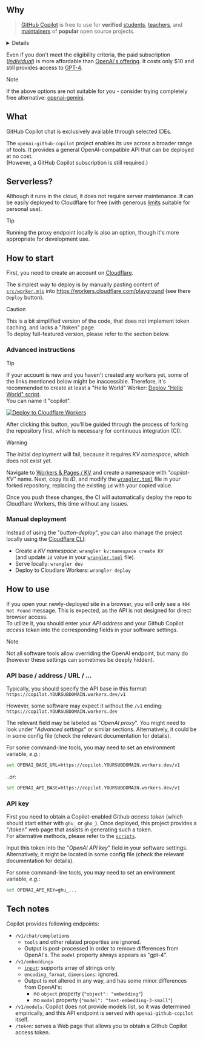 ## Why

> [GitHub Copilot](https://docs.github.com/en/copilot/quickstart) is free to use for
> <strong>verified</strong> [students], [teachers], and [maintainers] of <strong>popular</strong> open source projects.
<details>

- Students and teachers: visit [Benefits for everyone at school](https://education.github.com/benefits)
- Maintainers: check https://github.com/github-copilot/free_signup  
  If you are not eligible, it indicates that your project needs more stars.
</details>

Even if you don't meet the eligibility criteria, the paid subscription
([_Individual_](https://docs.github.com/en/copilot/copilot-individual/about-github-copilot-individual))
is more affordable than [OpenAI's offering](https://chat.openai.com/#pricing).
It costs only $10 and still provides access to [GPT-4](https://openai.com/gpt-4).

> [!NOTE]
> If the above options are not suitable for you - consider trying completely
> free alternative: [openai-gemini](https://github.com/PublicAffairs/openai-gemini).

[students]: https://github.com/pricing#i-am-a-student-can-i-get-access-to-github-copilot-for-free
[teachers]: https://github.com/pricing#i-am-a-teacher-can-i-get-access-to-github-copilot-for-free
[maintainers]: https://github.com/pricing#i-work-on-open-source-projects-can-i-get-access-to-github-copilot-for-free

## What

GitHub Copilot chat is exclusively available through selected IDEs.

The `openai-github-copilot` project enables its use across a broader range of tools.
It provides a general OpenAI-compatible API that can be deployed at no cost.  
(However, a GitHub Copilot subscription is still required.)


## Serverless?

Although it runs in the cloud, it does not require server maintenance.
It can be easily deployed to Cloudflare for free
(with generous [limits](https://developers.cloudflare.com/workers/platform/limits/#worker-limits)
suitable for personal use).

> [!TIP]
> Running the proxy endpoint locally is also an option,
> though it's more appropriate for development use.


## How to start

First, you need to create an account on [Cloudflare](https://dash.cloudflare.com/sign-up).

The simplest way to deploy is by manually pasting content of [`src/worker.mjs`](../cf-playground/src/worker.mjs)
into https://workers.cloudflare.com/playground (see there `Deploy` button).

> [!CAUTION]
> This is a bit simplified version of the code, that does not implement token caching,
> and lacks a "/token" page.  
> To deploy full-featured version, please refer to the section below.


### Advanced instructions

> [!TIP]
> If your account is new and you haven't created any workers yet, some of the links mentioned below
> might be inaccessible. Therefore, it's recommended to create at least a "Hello World" Worker:
> [Deploy "Hello World" script](https://dash.cloudflare.com/?to=/:account/workers-and-pages/create/workers/new).  
> You can name it "copilot".

[![Deploy to Cloudflare Workers](https://deploy.workers.cloudflare.com/button)](
https://deploy.workers.cloudflare.com/?url=https://github.com/PublicAffairs/openai-github-copilot)

After clicking this button, you'll be guided through the process of forking the repository first,
which is necessary for continuous integration (CI).

> [!WARNING]
> The initial deployment will fail, because it requires _KV namespace_, which does not exist yet.

Navigate to [Workers & Pages / KV](https://dash.cloudflare.com/?to=/:account/workers/kv/namespaces)
and create a namespace with _"copilot-KV"_ name.
Next, copy its _ID_, and modify the [`wrangler.toml`](wrangler.toml) file in your forked repository,
replacing the existing `id` with your copied value.

Once you push these changes, the CI will automatically deploy the repo to Cloudflare Workers,
this time without any issues.


### Manual deployment

Instead of using the "_button-deploy_", you can also manage the project locally using the
[Cloudflare CLI](https://developers.cloudflare.com/workers/wrangler/):
- Create a _KV namespace_: `wrangler kv:namespace create KV`  
  (and update `id` value in your [`wrangler.toml`](wrangler.toml) file).
- Serve locally: `wrangler dev`
- Deploy to Cloudlare Workers: `wrangler deploy`


## How to use

If you open your newly-deployed site in a browser, you will only see a `404 Not Found` message.
This is expected, as the API is not designed for direct browser access.  
To utilize it, you should enter your _API address_ and your Github Copilot _access token_
into the corresponding fields in your software settings.

> [!NOTE]
> Not all software tools allow overriding the OpenAI endpoint, but many do
> (however these settings can sometimes be deeply hidden).


### API base / address / URL / ...

Typically, you should specify the API base in this format:  
`https://copilot.YOURSUBDOMAIN.workers.dev/v1`

However, some software may expect it without the `/v1` ending:  
`https://copilot.YOURSUBDOMAIN.workers.dev`

The relevant field may be labeled as "_OpenAI proxy_".
You might need to look under "_Advanced settings_" or similar sections.
Alternatively, it could be in some config file (check the relevant documentation for details).

For some command-line tools, you may need to set an environment variable, _e.g._:
```sh
set OPENAI_BASE_URL=https://copilot.YOURSUBDOMAIN.workers.dev/v1
```
_..or_:
```sh
set OPENAI_API_BASE=https://copilot.YOURSUBDOMAIN.workers.dev/v1
```

### API key

First you need to obtain a Copilot-enabled Github _access token_ 
(which should start either with `ghu_` or `gho_`).
Once deployed, this project provides a "/token" web page that assists in generating such a token.  
For alternative methods, please refer to the [`scripts`](scripts).

Input this token into the "_OpenAI API key_" field in your software settings.
Alternatively, it might be located in some config file
(check the relevant documentation for details).

For some command-line tools, you may need to set an environment variable, _e.g._:
```sh
set OPENAI_API_KEY=ghu_...
```


## Tech notes

Copilot provides following endpoints:
- `/v1/chat/completions`
  - `tools` and other related properties are ignored.
  - Output is post-processed in order to remove differences from OpenAI's.
    The `model` property always appears as "gpt-4".
- `/v1/embeddings`
  - [`input`](https://platform.openai.com/docs/api-reference/embeddings/create#embeddings-create-input):
    supports array of strings only
  - `encoding_format`, `dimensions`: ignored.
  - Output is not altered in any way, and has some minor differences from OpenAI's:
    - no `object` property (`"object": "embedding"`)
    - no `model` property (`"model": "text-embedding-3-small"`)
- `/v1/models`: Copilot does not provide models list, so it was determined empirically,
  and this API endpoint is served with `openai-github-copilot` itself.
- `/token`: serves a Web page that allows you to obtain a Github Copilot access token.
